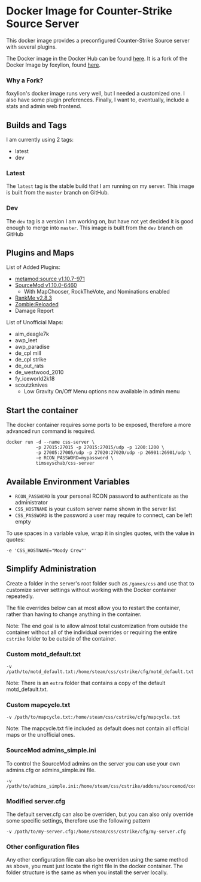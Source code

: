 # Docker Image for Counter-Strike Source Server

This docker image provides a preconfigured Counter-Strike Source server with several plugins.

The Docker image in the Docker Hub can be found [here](https://hub.docker.com/r/ddyess/css-server). It is a fork of the Docker Image by foxylion, found [here](https://hub.docker.com/r/foxylion/steam-css/).

### Why a Fork?

foxylion's docker image runs very well, but I needed a customized one. I also have some plugin preferences. Finally, I want to, eventually, include a stats and admin web frontend.

## Builds and Tags

I am currently using 2 tags:
- latest
- dev

### Latest

The ``latest`` tag is the stable build that I am running on my server. This image is built from the ``master`` branch on GitHub.

### Dev

The ``dev`` tag is a version I am working on, but have not yet decided it is good enough to merge into ``master``. This image is built from the ``dev`` branch on GitHub

## Plugins and Maps

List of Added Plugins:
- [metamod:source v1.10.7-971](http://www.metamodsource.net/)
- [SourceMod v1.10.0-6460](http://www.sourcemod.net/downloads.php?branch=stable)
  - With MapChooser, RockTheVote, and Nominations enabled
- [RankMe v2.8.3](https://forums.alliedmods.net/showthread.php?p=1456869)
- [Zombie:Reloaded](https://forums.alliedmods.net/showthread.php?t=205567)
- Damage Report

List of Unofficial Maps:
- aim_deagle7k
- awp_leet
- awp_paradise
- de_cpl mill
- de_cpl strike
- de_out_rats
- de_westwood_2010
- fy_iceworld2k18
- scoutzknives
  - Low Gravity On/Off Menu options now available in admin menu

## Start the container

The docker container requires some ports to be exposed, therefore a more advanced run command is required.

```
docker run -d --name css-server \
           -p 27015:27015 -p 27015:27015/udp -p 1200:1200 \
           -p 27005:27005/udp -p 27020:27020/udp -p 26901:26901/udp \
           -e RCON_PASSWORD=mypassword \
           timseyschab/css-server
```

## Available Environment Variables

- ``RCON_PASSWORD`` is your personal RCON password to authenticate as the administrator
- ``CSS_HOSTNAME`` is your custom server name shown in the server list
- ``CSS_PASSWORD`` is the password a user may require to connect, can be left empty

To use spaces in a variable value, wrap it in singles quotes, with the value in quotes:

``-e 'CSS_HOSTNAME="Moody Crew"'``

## Simplify Administration

Create a folder in the server's root folder such as ``/games/css`` and use that to customize server settings without working with the Docker container repeatedly. 

The file overrides below can at most allow you to restart the container, rather than having to change anything in the container. 

Note: The end goal is to allow almost total customization from outside the container without all of the individual overrides or requiring the entire ``cstrike`` folder to be outside of the container.

### Custom motd_default.txt

```
-v /path/to/motd_default.txt:/home/steam/css/cstrike/cfg/motd_default.txt
```

Note: There is an ``extra`` folder that contains a copy of the default motd_default.txt.

### Custom mapcycle.txt

```
-v /path/to/mapcycle.txt:/home/steam/css/cstrike/cfg/mapcycle.txt
```

Note: The mapcycle.txt file included as default does not contain all official maps or the unofficial ones.

### SourceMod admins_simple.ini

To control the SourceMod admins on the server you can use your own admins.cfg or admins_simple.ini file.

```
-v /path/to/admins_simple.ini:/home/steam/css/cstrike/addons/sourcemod/configs/admins_simple.ini
```

### Modified server.cfg

The default server.cfg can also be overriden, but you can also only override some specific settings, therefore use the following pattern
```
-v /path/to/my-server.cfg:/home/steam/css/cstrike/cfg/my-server.cfg
```

### Other configuration files

Any other configuration file can also be overriden using the same method as above, you must just locate the right file in the docker container. The folder structure is the same as when you install the server locally.
